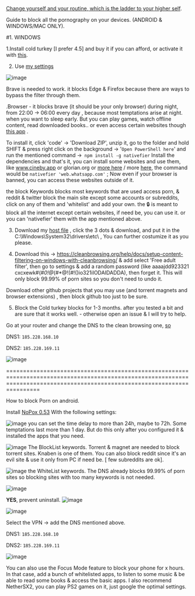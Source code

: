 [Change yourself and your routine, which is the ladder to your higher self](https://github.com/SpeedRunnner33/Dharma/blob/main/Dharma..md). 

Guide to block all the pornography on  your devices. (ANDROID & WINDOWS/MAC ONLY).


#1. WINDOWS

1.Install cold turkey [I prefer 4.5] and buy it if you can afford, or activate it with [this](https://github.com/coderhisham/ColdTurkeyBlockerPro-Activator-FREE).

2. Use [my settings](https://odysee.com/@NewLife:0ae/Block-Lists-from-DESKTOP-BRHKA15:5)


![image](https://github.com/user-attachments/assets/a8822e27-7f76-4e50-9398-7b35282ebcb5)

Brave is needed to work. it blocks Edge & Firefox because there are ways to bypass the filter through them.

.Browser - it blocks brave (it should be your only browser) during night, from 22:00 -> 06:00 every day , because most temptations arise at night. when you want to sleep early. 
But you can play games, watch offline content, read downloaded books.. or even access certain websites though [this app](https://github.com/nativefier/nativefier) .

To install it, click 'code' -> 'Download ZIP', unzip it, go to the folder and hold SHIFT & press right click on the background -> '```Open PowerShell here```' and run the mentioned command ->``` npm install -g nativefier```
Install the dependencies and that's it, you can install some websites and use them, like www.cineby.app or glorian.org or [more here](https://odysee.com/@Soren:71/%F0%9F%94%B0Megathread_with_Resources%F0%9F%94%B0:1) / more [here](https://fmhy.xyz/videopiracyguide#anime-streaming), the command would be ```nativefier 'web.whatsapp.com'``` ;
Now even if your browser is banned, you can access these websites outside of it.

the block Keywords blocks most keywords that are used access porn, & reddit & twitter block the main site except some accounts or subreddits, click on any of them and 'whitelist' and add your own.
the 🔒 is meant to block all the internet except certain websites, if need be, you can use it. or you can 'nativefier' them with the app mentioned above.

3. Download my [host file](https://odysee.com/@NewLife:0ae/HOSTS_____:4) , click the 3 dots & download, and put it in the C:\Windows\System32\drivers\etc\ , You can further costumize it as you please.

4. Download this ->  https://cleanbrowsing.org/help/docs/setup-content-filtering-on-windows-with-cleanbrowsing/ & add select 'Free adult filter', then go to settings & add a random password (like aaaajdd923321 cxcxewk#(*#0!@*(#*@!(#!()io321iIODAIDADDA), then forget it. This will only block 99.99% of porn sites so you don't need to undo it.

Download other github projects that you may use (and torrent magnets and browser extensions) , then block github too just to be sure. 

5. Block the Cold turkey blocks for 1-3 months. after you tested a bit and are sure that it works well. - otherwise open an issue & I will try to help.


Go at your router and change the DNS to the clean browsing one, [so](https://es.wikipedia.org/wiki/CleanBrowsing) 

DNS1:	```185.228.168.10```

DNS2:  ```185.228.169.11```

![image](https://github.com/user-attachments/assets/6f365144-57d0-44b5-98e4-afcfe344bc40)

============================================================================================================================================================================

How to block Porn on android.

Install [NoPox 0.53](https://odysee.com/@NewLife:0ae/NoPox:a) With the following settings:

![image](https://github.com/user-attachments/assets/33cb998a-54ec-48c1-912f-6199a5c5d4be)
 you can set the time delay to more than 24h, maybe to 72h. Some temptations last more than 1 day. But do this only after you configured it & installed the apps that you need.

 ![image](https://github.com/user-attachments/assets/cca9ac72-700a-44e4-bba5-2703684ec167)
 The BlockList keywords. Torrent & magnet are needed to block torrent sites. Knaben is one of them. You can also block reddit since it's an evil site & use it only from PC if need be. [ few subreddits are ok].

 ![image](https://github.com/user-attachments/assets/6c47e6e1-7489-4705-8e00-e4ad3613df74)
 the WhiteList keywords. The DNS already blocks 99.99% of porn sites so blocking sites with too many keywords is not needed. 

 ![image](https://github.com/user-attachments/assets/8b96afce-d96d-40a7-8d33-3632a8c7fcb7)

 **YES**, prevent uninstall.
![image](https://github.com/user-attachments/assets/0aeb14de-5c74-4a60-9eb9-8315a37cbdde)

![image](https://github.com/user-attachments/assets/07d8b22a-4a0e-43ca-8a18-4933112e4cdb)

Select the VPN -> add the DNS mentioned above.

DNS1:	```185.228.168.10```

DNS2:  ```185.228.169.11```

![image](https://github.com/user-attachments/assets/00d659d0-62bd-48aa-9589-8acf62825312)

You can also use the Focus Mode feature to block your phone for x hours. In that case, add a bunch of whitelisted apps, to listen to some music & be able to read some books & access the basic apps. 
I also recommend NetherSX2, you can play PS2 games on it, just google the optimal settings.




